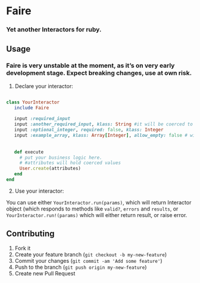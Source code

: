 # Faire

### Yet another Interactors for ruby.

## Usage  

### Faire is very unstable at the moment, as it’s on very early development stage. Expect breaking changes, use at own risk.

1. Declare your interactor:
```ruby

class YourInteractor
   include Faire
   
   input :required_input
   input :another_required_input, klass: String #it will be coerced to String
   input :optional_integer, required: false, klass: Integer
   input :example_array, klass: Array[Integer], allow_empty: false # will try to coerce all array elements to integer, plus it won’t allow empty array
   
   
   def execute
     # put your business logic here.
     # #attributes will hold coerced values
     User.create(attributes)
   end
end
```

2. Use your interactor:

You can use either `YourInteractor.run(params)`, which will return Interactor object (which responds to methods like `valid?`, `errors` and `results`, or `YourInteractor.run!(params)` which will either return result, or raise error.


## Contributing

1. Fork it
2. Create your feature branch (`git checkout -b my-new-feature`)
3. Commit your changes (`git commit -am 'Add some feature'`)
4. Push to the branch (`git push origin my-new-feature`)
5. Create new Pull Request

